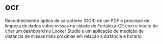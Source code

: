 # ocr

Reconhecimento óptico de caracteres (OCR) de um PDF e processo de limpeza de dados sobre missas na cidade de Fortaleza-CE com o intuito de criar um dashboard no Looker Studio e um aplicação de medição de distância de missas mais próximas em relação a distância e horário.

